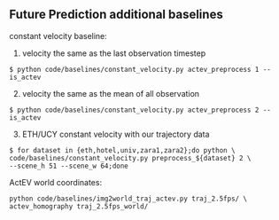 ## Future Prediction additional baselines


constant velocity baseline:

1. velocity the same as the last observation timestep
```
$ python code/baselines/constant_velocity.py actev_preprocess 1 --is_actev
```

2. velocity the same as the mean of all observation
```
$ python code/baselines/constant_velocity.py actev_preprocess 2 --is_actev
```

3. ETH/UCY constant velocity with our trajectory data
```
$ for dataset in {eth,hotel,univ,zara1,zara2};do python \
code/baselines/constant_velocity.py preprocess_${dataset} 2 \
--scene_h 51 --scene_w 64;done
```

ActEV world coordinates:
```
python code/baselines/img2world_traj_actev.py traj_2.5fps/ \
actev_homography traj_2.5fps_world/
```
